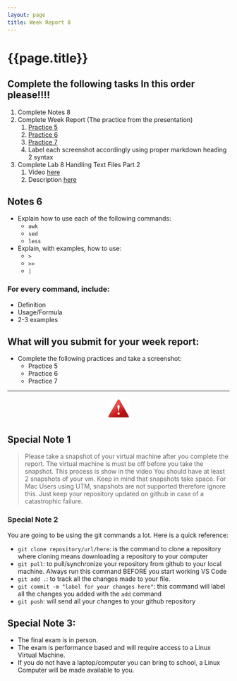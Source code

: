 ```yaml
---
layout: page
title: Week Report 8
---
```


# {{page.title}}
## Complete the following tasks In this order please!!!!
1. Complete Notes 8
2. Complete Week Report (The practice from the presentation)
   1. [Practice 5](https://docs.google.com/presentation/d/e/2PACX-1vTcX5KnC5CobScFyIcO36lbsFBFGyxjfuWxySriFiGt_9K_PbieWK28QT1n_w2ZrXoA70N1Rhyz4Pj3/pub?start=false&loop=false&delayms=3000&slide=id.g1954a3aa060_0_14)
   2. [Practice 6](https://docs.google.com/presentation/d/e/2PACX-1vTcX5KnC5CobScFyIcO36lbsFBFGyxjfuWxySriFiGt_9K_PbieWK28QT1n_w2ZrXoA70N1Rhyz4Pj3/pub?start=false&loop=false&delayms=3000&slide=id.g1954a3aa060_0_35)
   3. [Practice 7](https://docs.google.com/presentation/d/e/2PACX-1vTcX5KnC5CobScFyIcO36lbsFBFGyxjfuWxySriFiGt_9K_PbieWK28QT1n_w2ZrXoA70N1Rhyz4Pj3/pub?start=false&loop=false&delayms=3000&slide=id.g1954a3aa060_0_49)
   4. Label each screenshot accordingly using proper markdown heading 2 syntax
3. Complete Lab 8 Handling Text Files Part 2
   1. Video [here](https://youtu.be/LuqYlMvJ-ic)
   2. Description [here](https://cis106.com/labs/lab8/)


## Notes 6
* Explain how to use each of the following commands:
  * `awk`
  * `sed`
  * `less`
* Explain, with examples, how to use:
  * `>`
  * `>>`
  * `|`

### For every command, include:
* Definition
* Usage/Formula
* 2-3 examples

## What will you submit for your week report:
* Complete the following practices and take a screenshot:
  * Practice 5
  * Practice 6
  * Practice 7



<hr>

<p align="center" style="display:block"><img src="/assets/warning-icon.png" width="50" /></p>

## Special Note 1
> Please take a snapshot of your virtual machine after you complete the report. The virtual machine is must be off before you take the snapshot. This process is show in the video
> You should have at least 2 snapshots of your vm. Keep in mind that snapshots take space.
> For Mac Users using UTM, snapshots are not supported therefore ignore this. Just keep your repository updated on github in case of a catastrophic failure.

### Special Note 2
You are going to be using the git commands a lot. Here is a quick reference:
* `git clone repository/url/here`: is the command to clone a repository where cloning means downloading a repository to your computer
* `git pull`: to pull/synchronize your repository from github to your local machine. Always run this command BEFORE you start working VS Code
* `git add .`: to track all the changes made to your file. 
* `git commit -m "label for your changes here"`: this command will label all the changes you added with the `add` command
* `git push`: will send all your changes to your github repository


## Special Note 3:
* The final exam is in person. 
* The exam is performance based and will require access to a Linux Virtual Machine. 
* If you do not have a laptop/computer you can bring to school, a Linux Computer will be made available to you.

